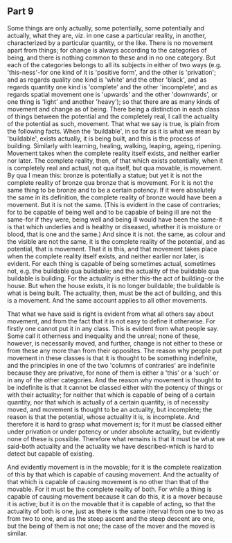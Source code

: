 ## Part 9

Some things are only actually, some potentially, some potentially and actually, what they are, viz.
in one case a particular reality, in another, characterized by a particular quantity, or the like.
There is no movement apart from things; for change is always according to the categories of being, and there is nothing common to these and in no one category.
But each of the categories belongs to all its subjects in either of two ways (e.g.
'this-ness'-for one kind of it is 'positive form', and the other is 'privation'; and as regards quality one kind is 'white' and the other 'black', and as regards quantity one kind is 'complete' and the other 'incomplete', and as regards spatial movement one is 'upwards' and the other 'downwards', or one thing is 'light' and another 'heavy'); so that there are as many kinds of movement and change as of being.
There being a distinction in each class of things between the potential and the completely real, I call the actuality of the potential as such, movement.
That what we say is true, is plain from the following facts.
When the 'buildable', in so far as it is what we mean by 'buildable', exists actually, it is being built, and this is the process of building.
Similarly with learning, healing, walking, leaping, ageing, ripening.
Movement takes when the complete reality itself exists, and neither earlier nor later.
The complete reality, then, of that which exists potentially, when it is completely real and actual, not qua itself, but qua movable, is movement.
By qua I mean this: bronze is potentially a statue; but yet it is not the complete reality of bronze qua bronze that is movement.
For it is not the same thing to be bronze and to be a certain potency.
If it were absolutely the same in its definition, the complete reality of bronze would have been a movement.
But it is not the same.
(This is evident in the case of contraries; for to be capable of being well and to be capable of being ill are not the same-for if they were, being well and being ill would have been the same-it is that which underlies and is healthy or diseased, whether it is moisture or blood, that is one and the same.)
And since it is not.
the same, as colour and the visible are not the same, it is the complete reality of the potential, and as potential, that is movement.
That it is this, and that movement takes place when the complete reality itself exists, and neither earlier nor later, is evident.
For each thing is capable of being sometimes actual, sometimes not, e.g.
the buildable qua buildable; and the actuality of the buildable qua buildable is building.
For the actuality is either this-the act of building-or the house.
But when the house exists, it is no longer buildable; the buildable is what is being built.
The actuality, then, must be the act of building, and this is a movement.
And the same account applies to all other movements.

That what we have said is right is evident from what all others say about movement, and from the fact that it is not easy to define it otherwise.
For firstly one cannot put it in any class.
This is evident from what people say.
Some call it otherness and inequality and the unreal; none of these, however, is necessarily moved, and further, change is not either to these or from these any more than from their opposites.
The reason why people put movement in these classes is that it is thought to be something indefinite, and the principles in one of the two 'columns of contraries' are indefinite because they are privative, for none of them is either a 'this' or a 'such' or in any of the other categories.
And the reason why movement is thought to be indefinite is that it cannot be classed either with the potency of things or with their actuality; for neither that which is capable of being of a certain quantity, nor that which is actually of a certain quantity, is of necessity moved, and movement is thought to be an actuality, but incomplete; the reason is that the potential, whose actuality it is, is incomplete.
And therefore it is hard to grasp what movement is; for it must be classed either under privation or under potency or under absolute actuality, but evidently none of these is possible.
Therefore what remains is that it must be what we said-both actuality and the actuality we have described-which is hard to detect but capable of existing.

And evidently movement is in the movable; for it is the complete realization of this by that which is capable of causing movement.
And the actuality of that which is capable of causing movement is no other than that of the movable.
For it must be the complete reality of both.
For while a thing is capable of causing movement because it can do this, it is a mover because it is active; but it is on the movable that it is capable of acting, so that the actuality of both is one, just as there is the same interval from one to two as from two to one, and as the steep ascent and the steep descent are one, but the being of them is not one; the case of the mover and the moved is similar.


